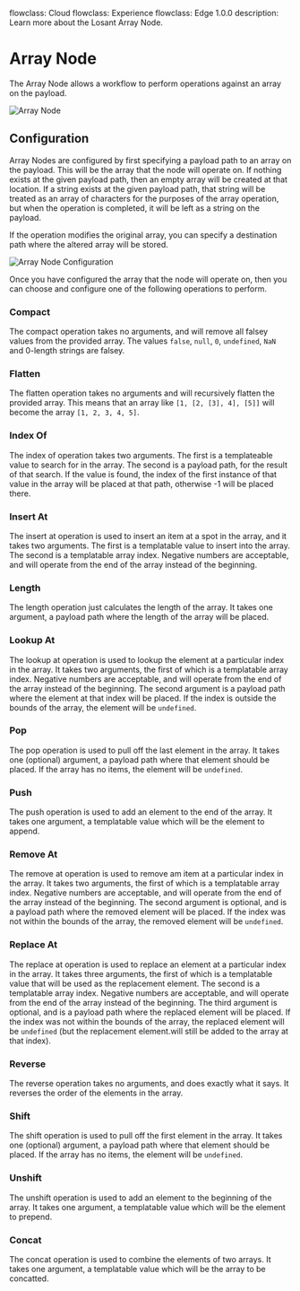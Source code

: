 flowclass: Cloud
flowclass: Experience
flowclass: Edge 1.0.0
description: Learn more about the Losant Array Node.

# Array Node

The Array Node allows a workflow to perform operations against an array on the payload.

![Array Node](/images/workflows/logic/array-node.png "Array Node")

## Configuration

Array Nodes are configured by first specifying a payload path to an array on the payload. This will be the array that the node will operate on. If nothing exists at the given payload path, then an empty array will be created at that location. If a string exists at the given payload path, that string will be treated as an array of characters for the purposes of the array operation, but when the operation is completed, it will be left as a string on the payload.

If the operation modifies the original array, you can specify a destination path where the altered array will be stored.

![Array Node Configuration](/images/workflows/logic/array-node-config.png "Array Node Configuration")

Once you have configured the array that the node will operate on, then you can choose and configure one of the following operations to perform.

### Compact

The compact operation takes no arguments, and will remove all falsey values from the provided array. The values `false`, `null`, `0`, `undefined`, `NaN` and 0-length strings are falsey.

### Flatten

The flatten operation takes no arguments and will recursively flatten the provided array. This means that an array like `[1, [2, [3], 4], [5]]` will become the array `[1, 2, 3, 4, 5]`.

### Index Of

The index of operation takes two arguments. The first is a templateable value to search for in the array. The second is a payload path, for the result of that search. If the value is found, the index of the first instance of that value in the array will be placed at that path, otherwise -1 will be placed there.

### Insert At

The insert at operation is used to insert an item at a spot in the array, and it takes two arguments. The first is a templatable value to insert into the array. The second is a templatable array index. Negative numbers are acceptable, and will operate from the end of the array instead of the beginning.

### Length

The length operation just calculates the length of the array. It takes one argument, a payload path where the length of the array will be placed.

### Lookup At

The lookup at operation is used to lookup the element at a particular index in the array. It takes two arguments, the first of which is a templatable array index. Negative numbers are acceptable, and will operate from the end of the array instead of the beginning. The second argument is a payload path where the element at that index will be placed. If the index is outside the bounds of the array, the element will be `undefined`.

### Pop

The pop operation is used to pull off the last element in the array. It takes one (optional) argument, a payload path where that element should be placed. If the array has no items, the element will be `undefined`.

### Push

The push operation is used to add an element to the end of the array. It takes one argument, a templatable value which will be the element to append.

### Remove At

The remove at operation is used to remove am item at a particular index in the array. It takes two arguments, the first of which is a templatable array index. Negative numbers are acceptable, and will operate from the end of the array instead of the beginning. The second argument is optional, and is a payload path where the removed element will be placed. If the index was not within the bounds of the array, the removed element will be `undefined`.

### Replace At

The replace at operation is used to replace an element at a particular index in the array. It takes three arguments, the first of which is a templatable value that will be used as the replacement element. The second is a templatable array index. Negative numbers are acceptable, and will operate from the end of the array instead of the beginning. The third argument is optional, and is a payload path where the replaced element will be placed. If the index was not within the bounds of the array, the replaced element will be `undefined` (but the replacement element.will still be added to the array at that index).

### Reverse

The reverse operation takes no arguments, and does exactly what it says. It reverses the order of the elements in the array.

### Shift

The shift operation is used to pull off the first element in the array. It takes one (optional) argument, a payload path where that element should be placed. If the array has no items, the element will be `undefined`.

### Unshift

The unshift operation is used to add an element to the beginning of the array. It takes one argument, a templatable value which will be the element to prepend.

### Concat

The concat operation is used to combine the elements of two arrays. It takes one argument, a templatable value which will be the array to be concatted.
